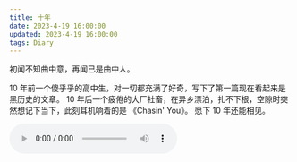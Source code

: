 ```yaml
---
title: 十年
date: 2023-4-19 16:00:00
updated: 2023-4-19 16:00:00
tags: Diary
---
```

初闻不知曲中意，再闻已是曲中人。
<!-- more --> 
10 年前一个傻乎乎的高中生，对一切都充满了好奇，写下了第一篇现在看起来是黑历史的文章。
10 年后一个疲倦的大厂社畜，在异乡漂泊，扎不下根，空隙时突然想记下当下，此刻耳机响着的是 《Chasin' You》。
愿下 10 年还能相见。

<audio controls>
  <source src="/uploads/chasinyou.mp4" type="audio/mpeg">
</audio>